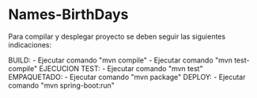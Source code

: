 # Names-BirthDays

Para compilar y desplegar proyecto se deben seguir las siguientes indicaciones:

BUILD:
	- Ejecutar comando "mvn compile"
	- Ejecutar comando "mvn test-compile"
EJECUCION TEST:
	- Ejecutar comando "mvn test"
EMPAQUETADO:
	- Ejecutar comando "mvn package"
DEPLOY:
	- Ejecutar comando "mvn spring-boot:run"